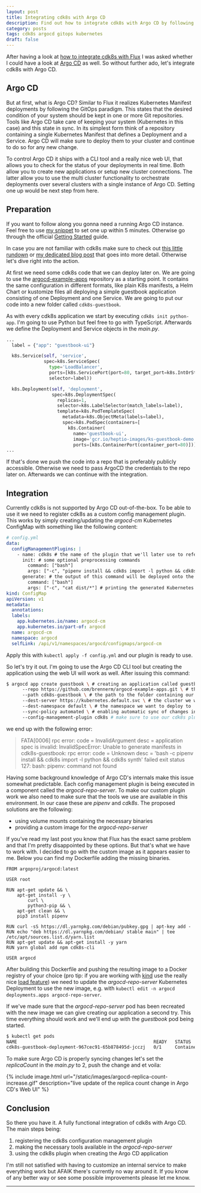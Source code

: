 ```yaml
---
layout: post
title: Integrating cdk8s with Argo CD
description: Find out how to integrate cdk8s with Argo CD by following this guide.
category: posts
tags: cdk8s argocd gitops kubernetes
draft: false
---
```

After having a look at [how to integrate cdk8s with Flux](2020-04-08-integrating-cdk8s-with-flux.markdown) I was asked whether I could have a look at [Argo CD](https://argoproj.github.io/argo-cd/) as well. So without further ado, let's integrate cdk8s with Argo CD.

## Argo CD

But at first, what is Argo CD? Similar to Flux it realizes Kubernetes Manifest deployments by following the GitOps paradigm. This states that the desired condition of your system should be kept in one or more Git repositories. Tools like Argo CD take care of keeping your system (Kubernetes in this case) and this state in sync. In its simplest form think of a repository containing a single Kubernetes Manifest that defines a Deployment and a Service. Argo CD will make sure to deploy them to your cluster and continue to do so for any new change.

To control Argo CD it ships with a CLI tool and a really nice web UI, that allows you to check for the status of your deployments in real time. Both allow you to create new applications or setup new cluster connections. The latter allow you to use the multi cluster functionality to orchestrate deployments over several clusters with a single instance of Argo CD. Setting one up would be next step from here.

## Preparation

If you want to follow along you gonna need a running Argo CD instance. Feel free to use [my snippet](https://gitlab.com/snippets/1967592) to set one up within 5 minutes. Otherwise go through the official [Getting Started](https://argoproj.github.io/argo-cd/getting_started/) guide.

In case you are not familiar with cdk8s make sure to check out [this little rundown](integrating-cdk8s-with-flux.html#cdk8s) or [my dedicated blog post](cdk8s-the-future-of-k8s-application-deployments.html) that goes into more detail. Otherwise let's dive right into the action.

At first we need some cdk8s code that we can deploy later on. We are going to use the [argocd-example-apps](https://github.com/argoproj/argocd-example-apps) repository as a starting point. It contains the same configuration in different formats, like plain K8s manifests, a Helm Chart or kustomize files all deploying a simple guestbook application consisting of one Deployment and one Service. We are going to put our code into a new folder called `cdk8s-guestbook`.

As with every cdk8s application we start by executing `cdk8s init python-app`. I'm going to use Python but feel free to go with TypeScript. Afterwards we define the Deployment and Service objects in the _main.py_.

```python
...
  label = {"app": "guestbook-ui"}

  k8s.Service(self, 'service',
              spec=k8s.ServiceSpec(
                type='LoadBalancer',
                ports=[k8s.ServicePort(port=80, target_port=k8s.IntOrString.from_number(80))],
                selector=label))

  k8s.Deployment(self, 'deployment',
                 spec=k8s.DeploymentSpec(
                   replicas=1,
                   selector=k8s.LabelSelector(match_labels=label),
                   template=k8s.PodTemplateSpec(
                     metadata=k8s.ObjectMeta(labels=label),
                     spec=k8s.PodSpec(containers=[
                       k8s.Container(
                         name='guestbook-ui',
                         image='gcr.io/heptio-images/ks-guestbook-demo:0.2',
                         ports=[k8s.ContainerPort(container_port=80)])]))))
...
```

If that's done we push the code into a repo that is preferably publicly accessible. Otherwise we need to pass ArgoCD the credentials to the repo later on. Afterwards we can continue with the integration.

## Integration

Currently cdk8s is not supported by Argo CD out-of-the-box. To be able to use it we need to register cdk8s as a custom config management plugin. This works by simply creating/updating the _argocd-cm_ Kubernetes ConfigMap with something like the following content:

```yaml
# config.yml
data:
  configManagementPlugins: |
    - name: cdk8s # the name of the plugin that we'll later use to reference it
      init: # some optional preprocessing commands
        command: ["bash"]
        args: ["-c", "pipenv install && cdk8s import -l python && cdk8s synth"] # making sure everything is installed and generating the K8s manifest(s)
      generate: # the output of this command will be deployed onto the target cluster
        command: ["bash"]
        args: ["-c", "cat dist/*"] # printing the generated Kubernetes manifests
kind: ConfigMap
apiVersion: v1
metadata:
  annotations:
  labels:
    app.kubernetes.io/name: argocd-cm
    app.kubernetes.io/part-of: argocd
  name: argocd-cm
  namespace: argocd
  selfLink: /api/v1/namespaces/argocd/configmaps/argocd-cm
```

Apply this with `kubectl apply -f config.yml` and our plugin is ready to use.

So let's try it out. I'm going to use the Argo CD CLI tool but creating the application using the web UI will work as well. After issuing this command:

```bash
$ argocd app create guestbook \ # creating an application called guestbook
      --repo https://github.com/brennerm/argocd-example-apps.git \ # the URL of our repo
      --path cdk8s-guestbook \ # the path to the folder containing our config
      --dest-server https://kubernetes.default.svc \ # the cluster we want to deploy to
      --dest-namespace default \ # the namespace we want to deploy to
      --sync-policy automated \ # enabling automatic sync of changes in the repo
      --config-management-plugin cdk8s # make sure to use our cdk8s plugin
```

we end up with the following error:
> FATA[0006] rpc error: code = InvalidArgument desc = application spec is invalid: InvalidSpecError: Unable to generate manifests in cdk8s-guestbook: rpc error: code = Unknown desc = 'bash -c pipenv install && cdk8s import -l python && cdk8s synth' failed exit status 127: bash: pipenv: command not found

Having some background knowledge of Argo CD's internals make this issue somewhat predictable. Each config management plugin is being executed in a component called the _argocd-repo-server_. To make our custom plugin work we also need to make sure that the tools we use are available in this environment. In our case these are _pipenv_ and _cdk8s_. The proposed solutions are the following:

- using volume mounts containing the necessary binaries
- providing a custom image for the _argocd-repo-server_

If you've read my last post you know that Flux has the exact same problem and that I'm pretty disappointed by these options. But that's what we have to work with. I decided to go with the custom image as it appears easier to me. Below you can find my Dockerfile adding the missing binaries.

```docker
FROM argoproj/argocd:latest

USER root

RUN apt-get update && \
    apt-get install -y \
        curl \
        python3-pip && \
    apt-get clean && \
    pip3 install pipenv

RUN curl -sS https://dl.yarnpkg.com/debian/pubkey.gpg | apt-key add -
RUN echo "deb https://dl.yarnpkg.com/debian/ stable main" | tee /etc/apt/sources.list.d/yarn.list
RUN apt-get update && apt-get install -y yarn
RUN yarn global add npm cdk8s-cli

USER argocd
```

After building this Dockerfile and pushing the resulting image to a Docker registry of your choice (pro tip: if you are working with [kind](https://kind.sigs.k8s.io/) use the really nice [load feature](https://kind.sigs.k8s.io/docs/user/quick-start/#loading-an-image-into-your-cluster)) we need to update the _argocd-repo-server_ Kubernetes Deployment to use the new image, e.g. with `kubectl edit -n argocd deployments.apps argocd-repo-server`.

If we've made sure that the _argocd-repo-server_ pod has been recreated with the new image we can give creating our application a second try. This time everything should work and we'll end up with the _guestbook_ pod being started.

```bash
$ kubectl get pods
NAME                                                   READY   STATUS              RESTARTS   AGE
cdk8s-guestbook-deployment-967cec91-65b878495d-jcczj   0/1     ContainerCreating   0          16s
```

To make sure Argo CD is properly syncing changes let's set the _replicaCount_ in the _main.py_ to 2, push the change and et voila:

{% include image.html url="/static/images/argocd-replica-count-increase.gif" description="live update of the replica count change in Argo CD's Web UI" %}

## Conclusion

So there you have it. A fully functional integration of cdk8s with Argo CD. The main steps being:

1. registering the cdk8s configuration management plugin
2. making the necessary tools available in the _argocd-repo-server_
3. using the cdk8s plugin when creating the Argo CD application

I'm still not satisfied with having to customize an internal service to make everything work but AFAIK there's currently no way around it. If you know of any better way or see some possible improvements please let me know.

---
